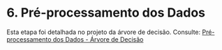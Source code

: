 
# 6. Pré-processamento dos Dados

Esta etapa foi detalhada no projeto da árvore de decisão. Consulte:
[Pré-processamento dos Dados - Árvore de Decisão](https://snowdutra.github.io/Machine-Learning/arvore_decisao/preprocessamento.md)